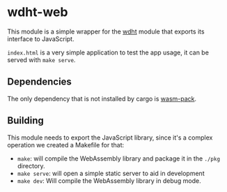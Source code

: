 # wdht-web
This module is a simple wrapper for the [wdht](../wdht) module that exports its interface to JavaScript.

`index.html` is a very simple application to test the app usage, it can be served with `make serve`.

## Dependencies
The only dependency that is not installed by cargo is [wasm-pack](https://rustwasm.github.io/wasm-pack/installer/).

## Building
This module needs to export the JavaScript library, since it's a complex operation we created a Makefile for that:
- `make`: will compile the WebAssembly library and package it in the `./pkg` directory.
- `make serve`: will open a simple static server to aid in development
- `make dev`: Will compile the WebAssembly library in debug mode.
